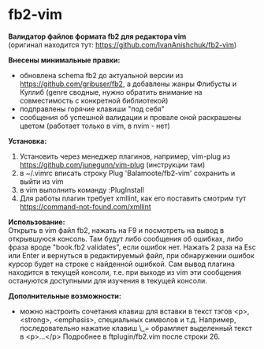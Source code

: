 # fb2-vim
<b>Валидатор файлов формата fb2 для редактора vim</b></br>
(оригинал находится тут: https://github.com/IvanAnishchuk/fb2-vim)

<b>Внесены минимальные правки:</b>
- обновлена schema fb2 до актуальной версии из https://github.com/gribuser/fb2, а добавлены жанры Флибусты и Куллиб
  (genre сводные, нужно обратить внимание на совместимость с конкретной библиотекой)
- подправлены горячие клавиши "под себя"
- сообщения об успешной валидации и провале оной раскрашены цветом (работает только в vim, в nvim - нет)

<b>Установка:</b>
1. Установить через менеджер плагинов, например, vim-plug из https://github.com/junegunn/vim-plug (инструкции там)
2. в ~/.vimrc вписать строку
        Plug 'Balamoote/fb2-vim'
    сохранить и выйти из vim
3. в vim выполнить команду :PlugInstall
4. Для работы плагин требует xmllint, как его поставить смотрим тут https://command-not-found.com/xmllint

<b>Использование:</b></br>
Открыть в vim файл fb2, нажать на F9 и посмотреть на вывод в открывшуюся консоль. Там будут либо сообщения об ошибках, либо фраза
вроде "book.fb2 validates", если ошибок нет. Нажать 2 раза на Esc или Enter и вернуться в редактируемый файл, при обнаружении ошибок
курсор будет на строке с найденной ошибкой. Сам вывод плагина находится в текущей консоли, т.е. при выходе из vim эти сообщения
остануются доступными для изучения в текущей консоли.

<b>Дополнительные возможности:</b>
- можно настроить сочетания клавиш для вставки в текст тэгов \<p\>, \<strong\>, \<emphasis\>, специальных символов и т.д.
  Например, последовательно нажатие клавиш \\_= обрамляет выделенный текст в \<p\>...\<\/p\>
Подробнее в ftplugin/fb2.vim после строки 26.


